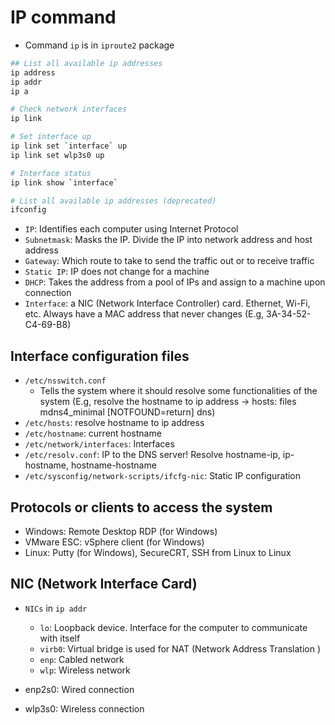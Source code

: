 # IP command

- Command `ip` is in `iproute2` package

```bash
## List all available ip addresses
ip address
ip addr
ip a

# Check network interfaces
ip link

# Set interface up
ip link set `interface` up
ip link set wlp3s0 up

# Interface status
ip link show `interface`

# List all available ip addresses (deprecated)
ifconfig
```

- `IP`: Identifies each computer using Internet Protocol
- `Subnetmask`: Masks the IP. Divide the IP into network address and host address
- `Gateway`: Which route to take to send the traffic out or to receive traffic
- `Static IP`: IP does not change for a machine
- `DHCP`: Takes the address from a pool of IPs and assign to a machine upon connection
- `Interface`: a NIC (Network Interface Controller) card. Ethernet, Wi-Fi, etc. Always have a MAC address that never changes (E.g, 3A-34-52-C4-69-B8)

## Interface configuration files

- `/etc/nsswitch.conf`
  - Tells the system where it should resolve some functionalities of the system (E.g, resolve the hostname to ip address -> hosts: files mdns4_minimal [NOTFOUND=return] dns)
- `/etc/hosts`: resolve hostname to ip address
- `/etc/hostname`: current hostname
- `/etc/network/interfaces`: Interfaces
- `/etc/resolv.conf`: IP to the DNS server! Resolve hostname-ip, ip-hostname, hostname-hostname
- `/etc/sysconfig/network-scripts/ifcfg-nic`: Static IP configuration

## Protocols or clients to access the system

- Windows: Remote Desktop RDP (for Windows)
- VMware ESC: vSphere client (for Windows)
- Linux: Putty (for Windows), SecureCRT, SSH from Linux to Linux

## NIC (Network Interface Card)

- `NICs` in `ip addr`

  - `lo`: Loopback device. Interface for the computer to communicate with itself
  - `virb0`: Virtual bridge is used for NAT (Network Address Translation )
  - `enp`: Cabled network
  - `wlp`: Wireless network

- enp2s0: Wired connection
- wlp3s0: Wireless connection
